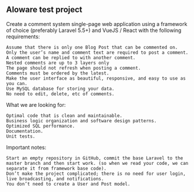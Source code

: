 
## Aloware test project

Create a comment system single-page web application using a framework of choice (preferably Laravel 5.5+) and VueJS / React with the following requirements:

    Assume that there is only one Blog Post that can be commented on.
    Only the user’s name and comment text are required to post a comment.
    A comment can be replied to with another comment.
    Nested comments are up to 3 layers only
    The page should not refresh when posting a comment.
    Comments must be ordered by the latest.
    Make the user interface as beautiful, responsive, and easy to use as you can.
    Use MySQL database for storing your data.
    No need to edit, delete, etc of comments.

What we are looking for:

    Optimal code that is clean and maintainable.
    Business logic organization and software design patterns.
    Optimized SQL performance.
    Documentation.
    Unit tests.

Important notes:

    Start an empty repository in GitHub, commit the base Laravel to the master branch and then start work. (so when we read your code, we can separate it from framework base code).
    Don’t make the project complicated; there is no need for user login, live broadcasting, and notifications.
    You don’t need to create a User and Post model.


